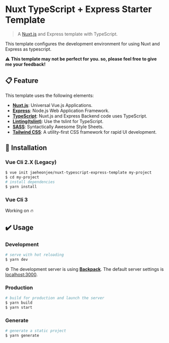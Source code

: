 # Nuxt TypeScript + Express Starter Template

> A [Nuxt.js]((https://github.com/nuxt/nuxt.js)) and Express template with TypeScript.

This template configures the development environment for using Nuxt and Express as typescript.

:warning: **This template may not be perfect for you. so, please feel free to give me your feedback!**

## :clipboard: Feature

This template uses the following elements:

* **[Nuxt.js](https://github.com/nuxt/nuxt.js)**: Universal Vue.js Applications.
* **[Express](https://github.com/expressjs/express)**: Node.js Web Application Framework.
* **[TypeScript](https://github.com/Microsoft/TypeScript)**: Nuxt.js and Express Backend code uses TypeScript.
* **[Linting(tslint)](https://github.com/palantir/tslint)**: Use the tslint for TypeScript.
* **[SASS](https://sass-lang.com/)**: Syntactically Awesome Style Sheets.
* **[Tailwind CSS](https://github.com/tailwindcss/tailwindcss)**: A utility-first CSS framework for rapid UI development.

## :notebook: Installation

### Vue Cli 2.X (Legacy)
```bash
$ vue init jaeheonjee/nuxt-typescript-express-template my-project
$ cd my-project
# install dependencies
$ yarn install
```

### Vue Cli 3

Working on :fire:

## :heavy_check_mark: Usage

### Development
```bash
# serve with hot reloading
$ yarn dev
```

:gear: The development server is using **[Backpack](https://github.com/jaredpalmer/backpack)**. The default server settings is [localhost:3000](http://localhost:3000).

### Production
```bash
# build for production and launch the server
$ yarn build
$ yarn start
```

### Generate
```bash
# generate a static project
$ yarn generate
```